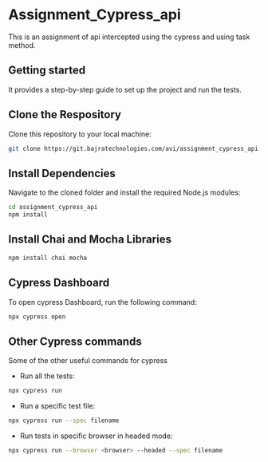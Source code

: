 
# Assignment_Cypress_api

This is an assignment of api intercepted using the cypress and using task method.


## Getting started

It provides a step-by-step guide to set up the project and run the tests.

## Clone the Respository

Clone this repository to your local machine:

```bash
git clone https://git.bajratechnologies.com/avi/assignment_cypress_api.git
```
## Install Dependencies

Navigate to the cloned folder and install the required Node.js modules:

```bash
cd assignment_cypress_api
npm install
```
## Install Chai and Mocha Libraries

```bash
npm install chai mocha
```

## Cypress Dashboard
To open cypress Dashboard, run the following command:
```bash
npx cypress open
```

## Other Cypress commands

Some of the other useful commands for cypress

- Run all the tests:
```bash
npx cypress run
```
- Run a specific test file:
```bash
npx cypress run --spec filename
```
- Run tests in specific browser in headed mode:
```bash
npx cypress run --browser <browser> --headed --spec filename
```
